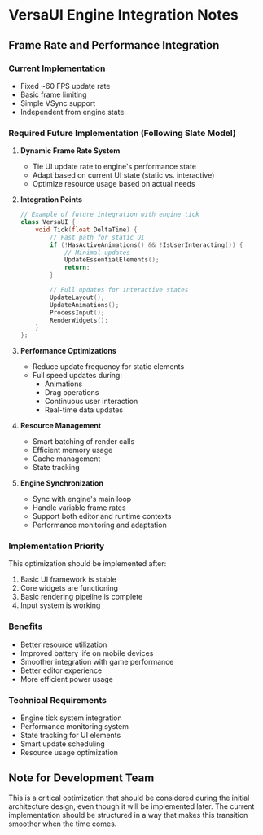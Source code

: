 # VersaUI Engine Integration Notes

## Frame Rate and Performance Integration

### Current Implementation
- Fixed ~60 FPS update rate
- Basic frame limiting
- Simple VSync support
- Independent from engine state

### Required Future Implementation (Following Slate Model)
1. **Dynamic Frame Rate System**
   - Tie UI update rate to engine's performance state
   - Adapt based on current UI state (static vs. interactive)
   - Optimize resource usage based on actual needs

2. **Integration Points**
   ```cpp
   // Example of future integration with engine tick
   class VersaUI {
       void Tick(float DeltaTime) {
           // Fast path for static UI
           if (!HasActiveAnimations() && !IsUserInteracting()) {
               // Minimal updates
               UpdateEssentialElements();
               return;
           }

           // Full updates for interactive states
           UpdateLayout();
           UpdateAnimations();
           ProcessInput();
           RenderWidgets();
       }
   };
   ```

3. **Performance Optimizations**
   - Reduce update frequency for static elements
   - Full speed updates during:
     - Animations
     - Drag operations
     - Continuous user interaction
     - Real-time data updates

4. **Resource Management**
   - Smart batching of render calls
   - Efficient memory usage
   - Cache management
   - State tracking

5. **Engine Synchronization**
   - Sync with engine's main loop
   - Handle variable frame rates
   - Support both editor and runtime contexts
   - Performance monitoring and adaptation

### Implementation Priority
This optimization should be implemented after:
1. Basic UI framework is stable
2. Core widgets are functioning
3. Basic rendering pipeline is complete
4. Input system is working

### Benefits
- Better resource utilization
- Improved battery life on mobile devices
- Smoother integration with game performance
- Better editor experience
- More efficient power usage

### Technical Requirements
- Engine tick system integration
- Performance monitoring system
- State tracking for UI elements
- Smart update scheduling
- Resource usage optimization

## Note for Development Team
This is a critical optimization that should be considered during the initial architecture design, even though it will be implemented later. The current implementation should be structured in a way that makes this transition smoother when the time comes. 